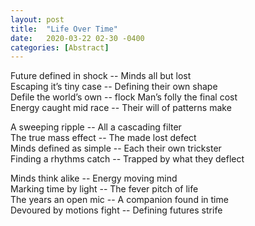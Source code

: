 ```yaml
---
layout: post
title:  "Life Over Time"
date:   2020-03-22 02-30 -0400
categories: [Abstract]
---
```

Future defined in shock -- Minds all but lost  
Escaping it’s tiny case -- Defining their own shape  
Defile the world’s own -- flock Man’s folly the final cost  
Energy caught mid race -- Their will of patterns make  

A sweeping ripple -- All a cascading filter  
The true mass effect -- The made lost defect  
Minds defined as simple -- Each their own trickster  
Finding a rhythms catch -- Trapped by what they deflect  

Minds think alike -- Energy moving mind  
Marking time by light -- The fever pitch of life  
The years an open mic -- A companion found in time  
Devoured by motions fight -- Defining futures strife  